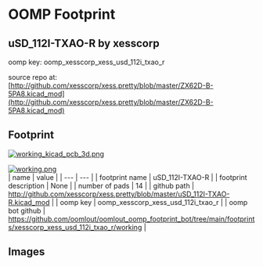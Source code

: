 # OOMP Footprint  
## uSD_112I-TXAO-R  by xesscorp  
  
oomp key: oomp_xesscorp_xess_usd_112i_txao_r  
  
source repo at: [http://github.com/xesscorp/xess.pretty/blob/master/ZX62D-B-5PA8.kicad_mod](http://github.com/xesscorp/xess.pretty/blob/master/ZX62D-B-5PA8.kicad_mod)  
## Footprint  
  
[![working_kicad_pcb_3d.png](working_kicad_pcb_3d_600.png)](working_kicad_pcb_3d.png)  
  
[![working.png](working_600.png)](working.png)  
| name | value | 
| --- | --- | 
| footprint name | uSD_112I-TXAO-R | 
| footprint description | None | 
| number of pads | 14 | 
| github path | http://github.com/xesscorp/xess.pretty/blob/master/uSD_112I-TXAO-R.kicad_mod | 
| oomp key | oomp_xesscorp_xess_usd_112i_txao_r | 
| oomp bot github | https://github.com/oomlout/oomlout_oomp_footprint_bot/tree/main/footprints/xesscorp_xess_usd_112i_txao_r/working | 
## Images  

